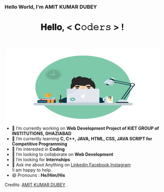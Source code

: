 ### Hello World, I'm AMIT KUMAR DUBEY   

<h1 align="center">
  <a target="_blank">
  </a>
  𝐇𝐞𝐥𝐥𝐨, &lt; C𝚘𝚍𝚎𝚛𝚜 &gt; !
  <a target="_blank">
  </a>
</h1>

<br/>
<br/>
<a target="_blank">
  <img align="right" height="250" width="500" alt="GIF" src="https://github.com/Amit-Kr-Dubey/Amit-kr-Dubey/blob/main/coding.gif">
</a>

- 🔭 I’m currently working on **Web Development Project of KIET GROUP of INSTITUTIONS, GHAZIABAD**
- 🌱 I’m currently learning **C, C++, JAVA, HTML, CSS, JAVA SCRIPT for Competitive Programming**
- 👀 I’m interested in **Coding**
- 👯 I’m looking to collaborate on **Web Development**
- 🤔 I’m looking for **Internships**
- 💬 Ask me about Anything on [Linkedin](https://www.linkedin.com/in/amit-kumar-dubey/),[Facebook](https://www.facebook.com/100008330224993),[Instagram](https://www.instagram.com/amitkumardubey110/)      
                              !I am happy to help.
- 😄 Pronouns : **He/Him/His**

Credits: [AMIT KUMAR DUBEY](https://github.com/Amit-Kr-Dubey)
.
